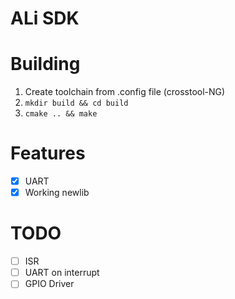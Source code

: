 # ALi SDK

# Building

1. Create toolchain from .config file (crosstool-NG)
2. `mkdir build && cd build`
3. `cmake .. && make`

# Features
- [X] UART
- [X] Working newlib
# TODO
- [ ] ISR
- [ ] UART on interrupt
- [ ] GPIO Driver
